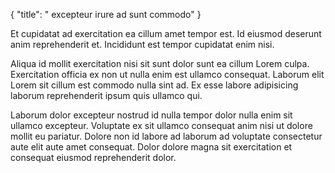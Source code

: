 {
  "title": " excepteur irure ad sunt commodo"
}

Et cupidatat ad exercitation ea cillum amet tempor est. Id eiusmod deserunt anim reprehenderit et. Incididunt est tempor cupidatat enim nisi.

Aliqua id mollit exercitation nisi sit sunt dolor sunt ea cillum Lorem culpa. Exercitation officia ex non ut nulla enim est ullamco consequat. Laborum elit Lorem sit cillum est commodo nulla sint ad. Ex esse labore adipisicing laborum reprehenderit ipsum quis ullamco qui.

Laborum dolor excepteur nostrud id nulla tempor dolor nulla enim sit ullamco excepteur. Voluptate ex sit ullamco consequat anim nisi ut dolore mollit eu pariatur. Dolore non id labore ad laborum ad voluptate consectetur aute elit aute amet consequat. Dolor dolore magna sit exercitation et consequat eiusmod reprehenderit dolor.